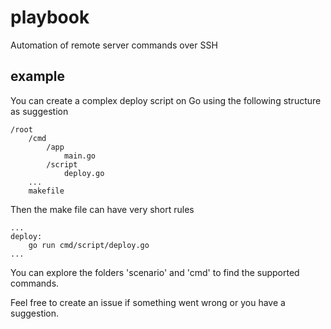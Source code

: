 # playbook
Automation of remote server commands over SSH

## example

You can create a complex deploy script on Go using the following structure as suggestion

```
/root
    /cmd
        /app
            main.go
        /script
            deploy.go
    ...
    makefile
```

Then the make file can have very short rules

```
...
deploy:
    go run cmd/script/deploy.go
...
```

You can explore the folders 'scenario' and 'cmd' to find the supported commands.

Feel free to create an issue if something went wrong or you have a suggestion.